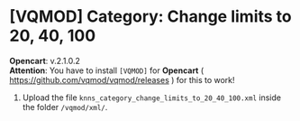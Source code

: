 # [VQMOD] Category: Change limits to 20, 40, 100

**Opencart**: v.2.1.0.2  
**Attention**: You have to install `[VQMOD]` for **Opencart** ( https://github.com/vqmod/vqmod/releases ) for this to work!    

1. Upload the file `knns_category_change_limits_to_20_40_100.xml` inside the folder `/vqmod/xml/`.
